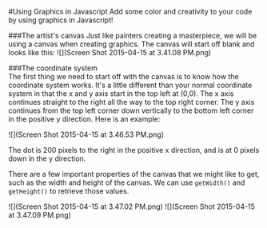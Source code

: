 #Using Graphics in Javascript
Add some color and creativity to your code by using graphics in Javascript!

###The artist's canvas
Just like painters creating a masterpiece, we will be using a canvas when creating graphics. The canvas will start off blank and looks like this: 
![](Screen Shot 2015-04-15 at 3.41.08 PM.png)

###The coordinate system    
The first thing we need to start off with the canvas is to know how the coordinate system works. It's a little different than your normal coordinate system in that the x and y axis start in the top left at (0,0). The x axis continues straight to the right all the way to the top right corner. The y axis continues from the top left corner down vertically to the bottom left corner in the positive y direction. Here is an example: 

![](Screen Shot 2015-04-15 at 3.46.53 PM.png)

The dot is 200 pixels to the right in the positive x direction, and is at 0 pixels down in the y direction. 

There are a few important properties of the canvas that we might like to get, such as the width and height of the canvas. We can use ```getWidth()``` and ```getHeight()``` to retrieve those values.

![](Screen Shot 2015-04-15 at 3.47.02 PM.png)
![](Screen Shot 2015-04-15 at 3.47.09 PM.png)


